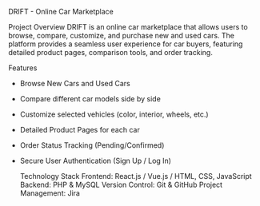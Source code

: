 DRIFT - Online Car Marketplace 

Project Overview
DRIFT is an online car marketplace that allows users to browse, compare, customize, and purchase new and used cars. The platform provides a seamless user experience for car buyers, featuring detailed product pages, comparison tools, and order tracking.

Features
- Browse New Cars and Used Cars
- Compare different car models side by side
- Customize selected vehicles (color, interior, wheels, etc.)
- Detailed Product Pages for each car
- Order Status Tracking (Pending/Confirmed)
- Secure User Authentication (Sign Up / Log In)

  Technology Stack
Frontend: React.js / Vue.js / HTML, CSS, JavaScript
Backend: PHP & MySQL
Version Control: Git & GitHub
Project Management: Jira
